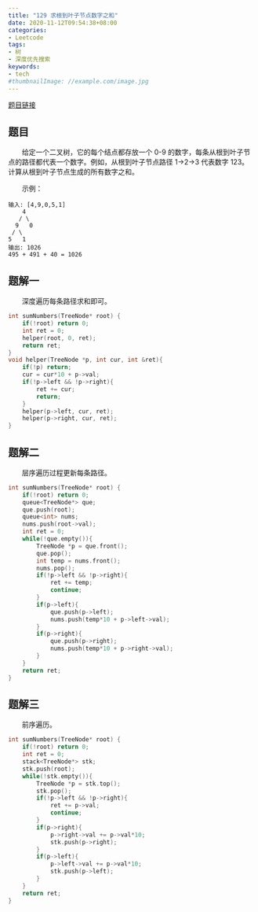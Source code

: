 ```yaml
---
title: "129 求根到叶子节点数字之和"
date: 2020-11-12T09:54:38+08:00
categories:
- Leetcode
tags:
- 树
- 深度优先搜索
keywords:
- tech
#thumbnailImage: //example.com/image.jpg
---
```

[题目链接](https://leetcode-cn.com/problems/sum-root-to-leaf-numbers/)
<!--more-->
## 题目
　　给定一个二叉树，它的每个结点都存放一个 0-9 的数字，每条从根到叶子节点的路径都代表一个数字。例如，从根到叶子节点路径 1->2->3 代表数字 123。计算从根到叶子节点生成的所有数字之和。

　　示例：
```
输入: [4,9,0,5,1]
    4
   / \
  9   0
 / \
5   1
输出: 1026
495 + 491 + 40 = 1026
```

## 题解一
　　深度遍历每条路径求和即可。

```cpp
int sumNumbers(TreeNode* root) {
    if(!root) return 0;
    int ret = 0;
    helper(root, 0, ret);
    return ret;
}
void helper(TreeNode *p, int cur, int &ret){
    if(!p) return;
    cur = cur*10 + p->val;
    if(!p->left && !p->right){
        ret += cur;
        return;
    }
    helper(p->left, cur, ret);
    helper(p->right, cur, ret);
}
```

## 题解二
　　层序遍历过程更新每条路径。

```cpp
int sumNumbers(TreeNode* root) {
    if(!root) return 0;
    queue<TreeNode*> que;
    que.push(root);
    queue<int> nums;
    nums.push(root->val);
    int ret = 0;
    while(!que.empty()){
        TreeNode *p = que.front();
        que.pop();
        int temp = nums.front();
        nums.pop();
        if(!p->left && !p->right){
            ret += temp;
            continue;
        }
        if(p->left){
            que.push(p->left);
            nums.push(temp*10 + p->left->val);
        }
        if(p->right){
            que.push(p->right);
            nums.push(temp*10 + p->right->val);
        }
    }
    return ret;
}
```

## 题解三
　　前序遍历。

```cpp
int sumNumbers(TreeNode* root) {
    if(!root) return 0;
    int ret = 0;
    stack<TreeNode*> stk;
    stk.push(root);
    while(!stk.empty()){
        TreeNode *p = stk.top();
        stk.pop();
        if(!p->left && !p->right){
            ret += p->val;
            continue;
        }
        if(p->right){
            p->right->val += p->val*10;
            stk.push(p->right);
        }
        if(p->left){
            p->left->val += p->val*10;
            stk.push(p->left);
        }
    }
    return ret;
}
```
